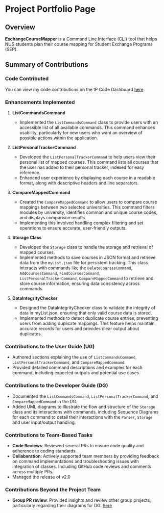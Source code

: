 # Project Portfolio Page

## Overview
**ExchangeCourseMapper** is a Command Line Interface (CLI) tool that helps NUS students plan their course mapping for
Student Exchange Programs (SEP).
## Summary of Contributions
### Code Contributed
You can view my code contributions on the tP Code Dashboard [here](https://nus-cs2113-ay2425s1.github.io/tp-dashboard/?search=wahkia&sort=groupTitle&sortWithin=title&timeframe=commit&mergegroup=&groupSelect=groupByRepos&breakdown=true&checkedFileTypes=docs~functional-code~test-code~other&since=2024-09-20).

### Enhancements Implemented

1. **ListCommandsCommand**
    - Implemented the `ListCommandsCommand` class to provide users with an accessible list of all available commands.
      This command enhances usability, particularly for new users who want an overview of possible actions within the application.

2. **ListPersonalTrackerCommand**
    - Developed the `ListPersonalTrackerCommand` to help users view their personal list of mapped courses.
      This command lists all courses that the user has added to their personal tracker, indexed for easy reference.
    - Enhanced user experience by displaying each course in a readable format, along with descriptive headers and line separators.

3. **CompareMappedCommand**
    - Created the `CompareMappedCommand` to allow users to compare course mappings between two selected universities.
      This command filters modules by university, identifies common and unique course codes, and displays comparison results.
    - Implementing this involved handling complex filtering and set operations to ensure accurate, user-friendly outputs.

4. **Storage Class**
    - Developed the `Storage` class to handle the storage and retrieval of mapped courses.
    - Implemented methods to save courses in JSON format and retrieve data from the `myList.json` file for persistent
      tracking. This class interacts with commands like the `DeleteCoursesCommand`, `AddCoursesCommand`, `FindCoursesCommand`,
      `ListPersonalTrackerCommand`, `CompareMappedCommand` to retrieve and store course information, ensuring data consistency across commands.

5. **DataIntegrityChecker**
    - Designed the DataIntegrityChecker class to validate the integrity of data in myList.json, ensuring that only valid course data is stored.
    - Implemented methods to detect duplicate course entries, preventing users from adding duplicate mappings. This feature
      helps maintain accurate records for users and provides clear output about duplicates.

### Contributions to the User Guide (UG)
- Authored sections explaining the use of `ListCommandsCommand`, `ListPersonalTrackerCommand`, and `CompareMappedCommand`.
- Provided detailed command descriptions and examples for each command, including expected outputs and potential use cases.

### Contributions to the Developer Guide (DG)
- Documented the `ListCommandsCommand`, `ListPersonalTrackerCommand`, and `CompareMappedCommand` in the DG.
- Added UML diagrams to illustrate the flow and structure of the `Storage` class and its interactions with commands,
  including Sequence Diagrams for each command to detail their interactions with the `Parser`, `Storage`
  and user input/output handling.

### Contributions to Team-Based Tasks
- **Code Reviews**: Reviewed several PRs to ensure code quality and adherence to coding standards.
- **Collaboration**: Actively supported team members by providing feedback on command implementations and
  troubleshooting issues with integration of classes. Including GitHub code reviews and comments across multiple PRs.
- Managed the release of v2.0

### Contributions Beyond the Project Team
- **Group PR review**: Provided insights and review other group projects, particularly regarding their diagrams for DG. [here](https://github.com/nus-cs2113-AY2425S1/tp/pull/22)


